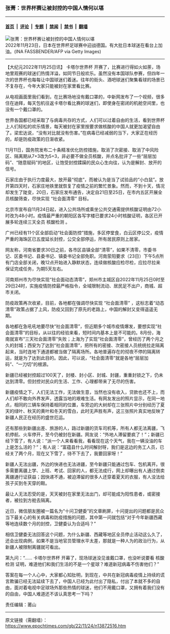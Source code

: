 ### 张菁：世界杯赛让被封控的中国人情何以堪

---

#### [首页](../../../..?n13872516) &nbsp;|&nbsp; [评论](../../../../../epoch-comment?n13872516) &nbsp;|&nbsp; [专题](../../../../../epoch-special?n13872516) &nbsp;|&nbsp; [禁闻](../../../../../epoch-news?n13872516) &nbsp;|&nbsp; [禁书](../../../../../books?n13872516) &nbsp;|&nbsp; [翻墙](https://github.com/gfw-breaker/nogfw/blob/master/README.md?n13872516)


<div><img alt="张菁：世界杯赛让被封控的中国人情何以堪" class="attachment-djy_600_400 size-djy_600_400 wp-post-image" src="https://i.epochtimes.com/assets/uploads/2022/11/id13871979-GettyImages-1245024019-600x400.jpg"/>
<div class="caption">
 2022年11月23日，日本在世界杯足球赛中迎战德国。有大批日本球迷在看台上加油。(INA FASSBENDER/AFP via Getty Images)
</div></div><hr/><div class="post_content" id="artbody" itemprop="articleBody">
 <!-- article content begin -->
 <p>
  【大纪元2022年11月25日讯】
  <ok href="https://www.epochtimes.com/gb/tag/%E5%8D%A1%E5%A1%94%E5%B0%94%E4%B8%96%E7%95%8C%E6%9D%AF.html">
   卡塔尔世界杯
  </ok>
  开赛了，比赛进行得如火如荼，场地里观赛的球迷们热情洋溢，如同节日般欢乐。虽然没有本国球队参赛，但四年一次的世界杯也每每让中国球迷们着迷。往年的街头、酒吧球迷们聚集看球的场景已不复存在，今年大家只能被封在家里看比赛。
 </p>
 <p>
  从电视画面里我们看到，在比赛场地没有戴口罩的，中新网发布了一个视频，很多住在迪拜，每天包机往返卡塔尔看比赛的球迷们，即使身在密闭的机舱空间里，也没有一个戴口罩的。
 </p>
 <p>
  世界各国都已经采取了与病毒共存的方式，人们可以过着自由的生活，看到世界杯上人们轻松的欢乐情景，每天被封在家里按要求做核酸的中国人就更加渴望自由了。梁宏达说，“没有对比就没有伤害。”在病毒已经减弱的当下，大家正在经历的，却是防疫政策的日渐收紧。
 </p>
 <p>
  11月11日，国务院发布二十条精准优化防控措施，取消了次密接、取消了中风险区、隔离期从7+3改为5+3，非必要不做全员核酸，并点名批评了一些“层层加码”、“随意赋码”的地区，让饱受封控蹂躏的民众心生向往，认为是解封、放开的信号。
 </p>
 <p>
  石家庄由于执行力度最大，放开最“彻底”，而被认为是当了试验品的“小白鼠”。放开第四天时，石家庄地铁里就恢复了疫情之前的繁忙景象。然而，不到十天，情况却发生了陡变，20日，石家庄发布通告，决定自21日至25日，在市内五区开展全员核酸筛查，尽快实现
  <ok href="https://www.epochtimes.com/gb/tag/%E2%80%9C%E7%A4%BE%E4%BC%9A%E9%9D%A2%E6%B8%85%E9%9B%B6%E2%80%9D.html">
   “社会面清零”
  </ok>
  目标。
 </p>
 <p>
  北京市宣布自11月24日起，进入公共场所或乘坐公共交通需提供核酸证明由72小时改为48小时。疫情最严重的朝阳区各写字楼已要求24小时核酸证明，各区已开展多轮连续三天全员
  <ok href="https://www.epochtimes.com/gb/tag/%E6%A0%B8%E9%85%B8%E6%A3%80%E6%B5%8B.html">
   核酸检测
  </ok>
  。
 </p>
 <p>
  广州已经有11个区全部启动“社会面防控”措施，多区停堂食，白云区停公交，疫情严重的海珠区已五度延长封控，公交全部停运，所有居民原则上居家。
 </p>
 <p>
  网友称，河南省要求30日之前，各市区县镇全部“清零”，如果不清零，市委书记、区委书记、县委书记、镇委书记全部免职。河南荥阳要求（23日）下午5点所有门店全部关闭，晚12点开始进入静默状态，连续做核酸应检尽检，应拉尽拉来保证完成任务，为期5天左右。
 </p>
 <p>
  河南郑州市为尽快实现“社会面动态清零”，郑州市主城区自2022年11月25日0时至29日24时，实施疫情防控最严格指令，全域限制流动、居民足不出户，商城、超市关闭。
 </p>
 <p>
  防疫政策再次收紧，目前，各地都在强调尽快实现
  <ok href="https://www.epochtimes.com/gb/tag/%E2%80%9C%E7%A4%BE%E4%BC%9A%E9%9D%A2%E6%B8%85%E9%9B%B6%E2%80%9D.html">
   “社会面清零”
  </ok>
  ，这标志着“动态清零”政策占据了上风，防疫又回到了原先的老路上，中国的解封又变得遥遥无期。
 </p>
 <p>
  各地都在急吼吼地要尽快“社会面清零”，但近期多个城市疫情爆发，要想实现“社会面清零”的目标，从以往的经验来看，短时间内基本上是不可能的。8月份，海南就宣布“三天社会面清零”失败；上海为了实现“社会面清零”，曾经历了两个月之久的封城；西安为了达到“社会面清零”，把所有的密接、次密接人员统统拉走隔离起来，当时连地下通道都被当做了隔离场所。各地普遍存在的彻夜不停的隔离转运，就是为了达到此目的。因此，可以说，“社会面清零”就是各地“层层加码”、“一刀切”的根源。
 </p>
 <p>
  新疆已经被封控超过100天了，封楼、封小区、封城、封疆，重重封锁之下，仍未达到清零。但封控对民众的生活、工作、心理都带来了无尽的伤害。
 </p>
 <p>
  新疆疫情之下，人们无法工作，无法做生意，当然也没有收入，贷款也还不上，而人们却不敢向外界发声，透露当地的艰难生活。有网友发出的照片显示，在同一地点，相同的三辆车保持着相同的位置，车旁边的大树却在三张照片中分别经历了夏天的绿叶、秋天的黄叶和冬天的雪白，此时无声胜有声，这三张照片真实地反映了新疆人民正在经历的盛世厄运。
 </p>
 <p>
  还有那些到新疆出差、旅游的人，路过新疆的货车司机等，所有人都无法离疆，飞机停航、火车停开，至今仍被封在新疆。网友说：“外地人滞留要疯了！”；新疆已经下雪了，有人说：“派一个人来看看我，看看现在这个天气，我在一辆没油的车上是怎么活的？”；有人说：“富蕴县什么时间解封呀，我们是这边的务工人员，已经关了两个月，现在又下雪了，待不下去了，我要回家呀！”
 </p>
 <p>
  新疆人无法出疆，外边的快递也无法进疆，至今新疆只能通过包车、包机离开。很多需要离疆上学、上班、考试、回家的人，都无法成行，网上却曝出有人通过倒卖离疆通行证获益；因快递不通，被迫滞留的很多人还穿着夏天的衣服，有人没法给孩子买到冬天穿的鞋。
 </p>
 <p>
  最让人无法忍受的是，天天被封在家里无法出门，却可能成为阳性患者，或密接者，被拉到方舱去隔离。
 </p>
 <p>
  近日，微信朋友圈被一篇名为“十问卫健委”的文章刷屏，十问提出的问题都是民众当下最关心的有关病毒和防疫措施的问题，其中第一问就包括“对于今年新疆西藏等地连续数个月的封控，卫健委认为合适吗？”
 </p>
 <p>
  相信卫健委无法回答这个问题，为什么新疆、西藏等地区全员停止活动这么久了，还会出现病例，如果不是当地官员管理水平太差，那就是一种人为的政治行为，从新疆人被限制离疆就可看出。
 </p>
 <p>
  第九问：“……
  <ok href="https://www.epochtimes.com/gb/tag/%E5%8D%A1%E5%A1%94%E5%B0%94%E4%B8%96%E7%95%8C%E6%9D%AF.html">
   卡塔尔世界杯
  </ok>
  开幕了，现场球迷没见谁戴口罩，也没听说要看
  <ok href="https://www.epochtimes.com/gb/tag/%E6%A0%B8%E9%85%B8%E6%A3%80%E6%B5%8B.html">
   核酸检测
  </ok>
  证明，难道他们和我们生活的不是一个星球？难道新冠病毒不伤害他们？”
 </p>
 <p>
  答案在每一个人心中，大家都心知肚明，到现在，中共在新冠病毒疫情上持续的谎言欺骗已经无法延续下去了，中国人已经为此付出了隐私，付出了本就不多的自由，面对着电视中足球场外那些热情的球迷，他们不用戴口罩，又拥有着我们没有的自由，中国人难道还不该认真思考一下吗？
 </p>
 <p>
  责任编辑：莆山
 </p>
 <!-- article content end -->
 <div id="below_article_ad">
 </div>
</div>


---

原文链接（需翻墙）：https://www.epochtimes.com/gb/22/11/24/n13872516.htm